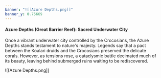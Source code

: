 ```yaml
---
banner: "![[Azure Depths.png]]"
banner_y: 0.75669
---
```

#### Azure Depths (Great Barrier Reef): Sacred Underwater City

Once a vibrant underwater city controlled by the Crocosians, the Azure Depths stands testament to nature's majesty. Legends say that a pact between the Koalari druids and the Crocosians preserved the delicate corals. However, as tensions rose, a cataclysmic battle decimated much of its beauty, leaving behind submerged ruins waiting to be rediscovered.

![[Azure Depths.png]]